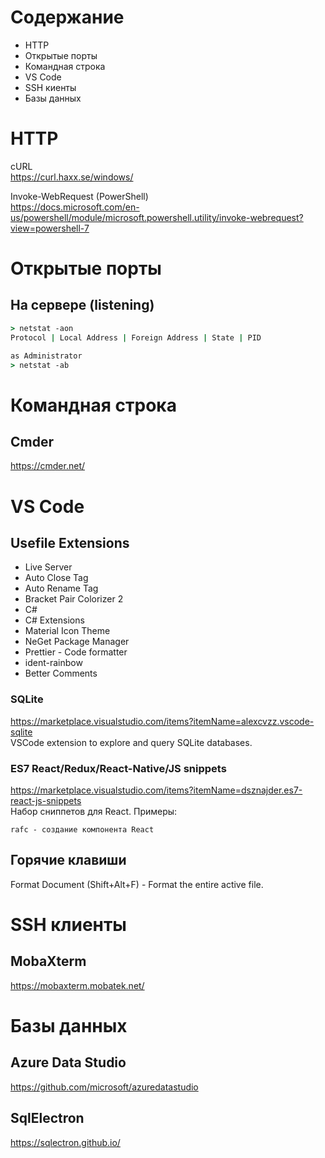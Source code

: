 # Содержание
* HTTP
* Открытые порты
* Командная строка
* VS Code
* SSH киенты
* Базы данных
# HTTP
cURL  
https://curl.haxx.se/windows/

Invoke-WebRequest (PowerShell)  
https://docs.microsoft.com/en-us/powershell/module/microsoft.powershell.utility/invoke-webrequest?view=powershell-7
# Открытые порты
## На сервере (listening)
```cmd
> netstat -aon
Protocol | Local Address | Foreign Address | State | PID

as Administrator
> netstat -ab 
```
# Командная строка
## Cmder
https://cmder.net/

# VS Code
## Usefile Extensions
* Live Server
* Auto Close Tag
* Auto Rename Tag
* Bracket Pair Colorizer 2
* C#
* C# Extensions
* Material Icon Theme
* NeGet Package Manager
* Prettier - Code formatter
* ident-rainbow
* Better Comments
### SQLite
https://marketplace.visualstudio.com/items?itemName=alexcvzz.vscode-sqlite  
VSCode extension to explore and query SQLite databases.
### ES7 React/Redux/React-Native/JS snippets
https://marketplace.visualstudio.com/items?itemName=dsznajder.es7-react-js-snippets  
Набор сниппетов для React. Примеры:
```
rafc - создание компонента React
```
## Горячие клавиши
Format Document (Shift+Alt+F) - Format the entire active file.
# SSH клиенты
## MobaXterm
https://mobaxterm.mobatek.net/
# Базы данных
## Azure Data Studio
https://github.com/microsoft/azuredatastudio
## SqlElectron
https://sqlectron.github.io/
